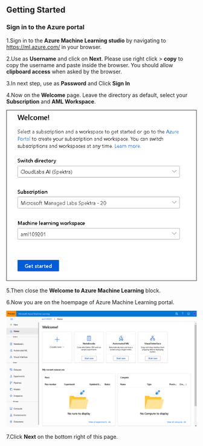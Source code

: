 ## **Getting Started**

### **Sign in to the Azure portal**

1.Sign in to the **Azure Machine Learning studio** by navigating to https://ml.azure.com/ in your browser.

2.Use **<inject key="AzureAdUserEmail"></inject>** as **Username** and click on **Next**.  Please use right click > **copy** to copy the username and paste inside the browser. You should allow **clipboard access** when asked by the browser. 

3.In next step, use **<inject key="AzureAdUserPassword"></inject>** as **Password**  and Click **Sign In**

4.Now on the **Welcome** page. Leave the directory as default, select your **Subscription** and **AML Workspace**.

![](Images/aml1.png)

5.Then close the **Welcome to Azure Machine Learning** block.

6.Now you are on the hoempage of Azure Machine Learning portal.

![](Images/aml2.png)

7.Click **Next** on the bottom right of this page.

 
